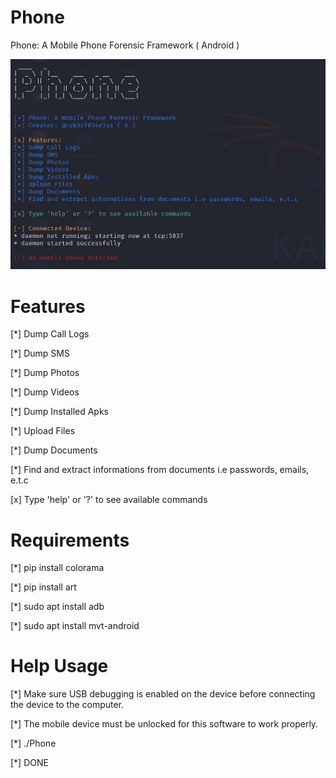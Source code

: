 # Phone
Phone: A Mobile Phone Forensic Framework ( Android )

<img src='phone1.png'>

# Features
[*] Dump Call Logs

[*] Dump SMS

[*] Dump Photos

[*] Dump Videos

[*] Dump Installed Apks

[*] Upload Files

[*] Dump Documents

[*] Find and extract informations from documents i.e passwords, emails, e.t.c

[x] Type 'help' or '?' to see available commands

# Requirements
[*] pip install colorama

[*] pip install art 

[*] sudo apt install adb

[*] sudo apt install mvt-android

# Help Usage 
[*] Make sure USB debugging is enabled on the device before connecting the device to the computer.

[*] The mobile device must be unlocked for this software to work properly.

[*] ./Phone 

[*] DONE 
